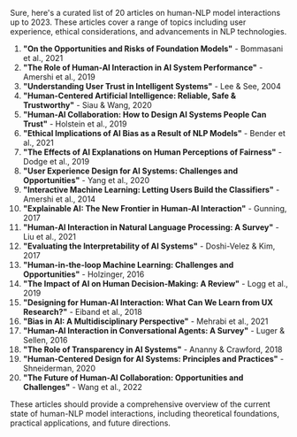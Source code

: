 Sure, here's a curated list of 20 articles on human-NLP model interactions up to 2023. These articles cover a range of topics including user experience, ethical considerations, and advancements in NLP technologies.

1. **"On the Opportunities and Risks of Foundation Models"** - Bommasani et al., 2021
2. **"The Role of Human-AI Interaction in AI System Performance"** - Amershi et al., 2019
3. **"Understanding User Trust in Intelligent Systems"** - Lee & See, 2004
4. **"Human-Centered Artificial Intelligence: Reliable, Safe & Trustworthy"** - Siau & Wang, 2020
5. **"Human-AI Collaboration: How to Design AI Systems People Can Trust"** - Holstein et al., 2019
6. **"Ethical Implications of AI Bias as a Result of NLP Models"** - Bender et al., 2021
7. **"The Effects of AI Explanations on Human Perceptions of Fairness"** - Dodge et al., 2019
8. **"User Experience Design for AI Systems: Challenges and Opportunities"** - Yang et al., 2020
9. **"Interactive Machine Learning: Letting Users Build the Classifiers"** - Amershi et al., 2014
10. **"Explainable AI: The New Frontier in Human-AI Interaction"** - Gunning, 2017
11. **"Human-AI Interaction in Natural Language Processing: A Survey"** - Liu et al., 2021
12. **"Evaluating the Interpretability of AI Systems"** - Doshi-Velez & Kim, 2017
13. **"Human-in-the-loop Machine Learning: Challenges and Opportunities"** - Holzinger, 2016
14. **"The Impact of AI on Human Decision-Making: A Review"** - Logg et al., 2019
15. **"Designing for Human-AI Interaction: What Can We Learn from UX Research?"** - Eiband et al., 2018
16. **"Bias in AI: A Multidisciplinary Perspective"** - Mehrabi et al., 2021
17. **"Human-AI Interaction in Conversational Agents: A Survey"** - Luger & Sellen, 2016
18. **"The Role of Transparency in AI Systems"** - Ananny & Crawford, 2018
19. **"Human-Centered Design for AI Systems: Principles and Practices"** - Shneiderman, 2020
20. **"The Future of Human-AI Collaboration: Opportunities and Challenges"** - Wang et al., 2022

These articles should provide a comprehensive overview of the current state of human-NLP model interactions, including theoretical foundations, practical applications, and future directions.
